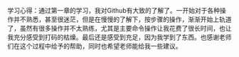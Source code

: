 学习心得：通过第一章的学习，我对Github有大致的了解了。一开始对于各种操作并不熟悉，甚至很迷茫，但是在慢慢的了解下，按步骤的操作，渐渐开始上轨道了，虽然有很多操作并不太熟练，尤其是主要命令操作让我花费了很长时间，也让我充分感受到打码的枯燥。最后还是感受到充足，因为我学到了东西。也感谢老师们在这个过程中给予的帮助，同时也希望老师能给我一些建议。